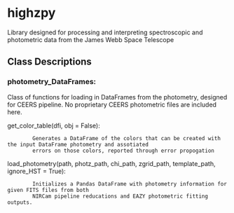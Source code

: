 # highzpy
Library designed for processing and interpreting spectroscopic and photometric data from the James Webb Space Telescope

## Class Descriptions

### photometry_DataFrames:

Class of functions for loading in DataFrames from the photometry, designed for CEERS pipeline. No proprietary CEERS 
photometric files are included here.


get_color_table(dfi, obj = False):

            Generates a DataFrame of the colors that can be created with the input DataFrame photometry and assotiated 
            errors on those colors, reported through error propogation

            
load_photometry(path, photz_path, chi_path, zgrid_path, template_path, ignore_HST = True):

            Initializes a Pandas DataFrame with photometry information for given FITS files from both
            NIRCam pipeline reducations and EAZY photometric fitting outputs.
